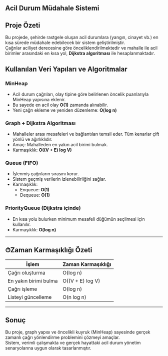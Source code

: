 ## Acil Durum Müdahale Sistemi

## Proje Özeti
Bu projede, şehirde rastgele oluşan acil durumlara (yangın, cinayet vb.) en kısa sürede müdahale edebilecek bir sistem geliştirilmiştir.  
Çağrılar aciliyet derecesine göre önceliklendirilmektedir ve mahalle ile acil birimler arasındaki en kısa yol, **Dijkstra algoritması** ile hesaplanmaktadır.



## Kullanılan Veri Yapıları ve Algoritmalar

### MinHeap
- Acil durum çağrıları, olay tipine göre belirlenen öncelik puanlarıyla MinHeap yapısına eklenir.
- Bu sayede en acil olay **O(1)** zamanda alınabilir.
- Yeni çağrı ekleme ve yeniden düzenleme: **O(log n)**

### Graph + Dijkstra Algoritması
- Mahalleler arası mesafeleri ve bağlantıları temsil eder. Tüm kenarlar çift yönlü ve ağırlıklıdır.
- Amaç: Mahalleden en yakın acil birimi bulmak.
- Karmaşıklık: **O((V + E) log V)**

### Queue (FIFO)
- İşlenmiş çağrıların sırasını korur.
- Sistem geçmiş verilerin izlenebilirliğini sağlar.
- Karmaşıklık:
  - Enqueue: **O(1)**
  - Dequeue: **O(1)**

### PriorityQueue (Dijkstra içinde)
- En kısa yolu bulurken minimum mesafeli düğümün seçilmesi için kullanılır.
- Karmaşıklık: **O(log n)**

---

## ⏱Zaman Karmaşıklığı Özeti

| İşlem                   | Zaman Karmaşıklığı       |
|------------------------|--------------------------|
| Çağrı oluşturma        | O(log n)                 |
| En yakın birimi bulma  | O((V + E) log V)         |
| Çağrı işleme           | O(log n)                 |
| Listeyi güncelleme     | O(n log n)               |

---

## Sonuç
Bu proje, graph yapısı ve öncelikli kuyruk (MinHeap) sayesinde gerçek zamanlı çağrı yönlendirme problemini çözmeyi amaçlar.  
Sistem, verimli çalışmakta ve gerçek hayattaki acil durum yönetim senaryolarına uygun olarak tasarlanmıştır.
